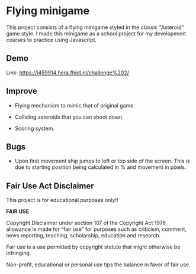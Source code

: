 
# Flying minigame

This project consists of a flying minigame styled in the classic "Asteroid" game style. I made this minigame as a school project for my development courses to practice using Javascript.




## Demo

Link: https://i459914.hera.fhict.nl/challenge%202/




## Improve

- Flying mechanism to mimic that of original game.

- Colliding asteroids that you can shoot down.

- Scoring system.


## Bugs

- Upon first movement ship jumps to left or top side of  the screen. This is due to starting position being calculated in % and movement in pixels.
## Fair Use Act Disclaimer

This project is for educational purposes only!!

**FAIR USE**

Copyright Disclaimer under section 107 of the Copyright Act 1976, allowance is made for “fair use” for purposes such as criticism, comment, news reporting, teaching, scholarship, education and research.

Fair use is a use permitted by copyright statute that might otherwise be infringing. 

Non-profit, educational or personal use tips the balance in favor of fair use. 